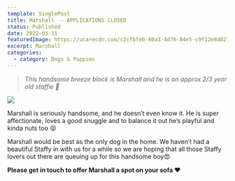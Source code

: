 ```yaml
---
template: SinglePost
title: Marshall  - APPLICATIONS CLOSED
status: Published
date: 2022-03-11
featuredImage: https://ucarecdn.com/c2cfbfeb-60a3-4d76-84e5-c9f12e8d0213/-/crop/843x641/0,78/-/preview/
excerpt: Marshall
categories:
  - category: Dogs & Puppies
---
```

> *This handsome breeze block is Marshall and he is an approx 2/3 year old staffie 🥰*

![](https://ucarecdn.com/78247708-37ea-4d8d-9f65-31946c47c79d/)

Marshall is seriously handsome, and he doesn’t even know it. He is super affectionate, loves a good snuggle and to balance it out he’s playful and kinda nuts too 😝


Marshall would be best as the only dog in the home. We haven’t had a beautiful Staffy in with us for a while so we are hoping that all those Staffy lovers out there are queuing up for this handsome boy😍



**Please get in touch to offer Marshall a spot on your sofa ❤️**